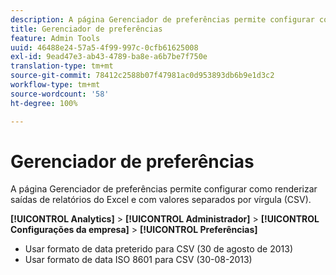 ```yaml
---
description: A página Gerenciador de preferências permite configurar como renderizar saídas de relatórios do Excel e com valores separados por vírgula (CSV).
title: Gerenciador de preferências
feature: Admin Tools
uuid: 46488e24-57a5-4f99-997c-0cfb61625008
exl-id: 9ead47e3-ab43-4789-ba8e-a6b7be7f750e
translation-type: tm+mt
source-git-commit: 78412c2588b07f47981ac0d953893db6b9e1d3c2
workflow-type: tm+mt
source-wordcount: '58'
ht-degree: 100%

---
```


# Gerenciador de preferências

A página Gerenciador de preferências permite configurar como renderizar saídas de relatórios do Excel e com valores separados por vírgula (CSV).

**[!UICONTROL Analytics]** > **[!UICONTROL Administrador]** > **[!UICONTROL Configurações da empresa]** > **[!UICONTROL Preferências]**

* Usar formato de data preterido para CSV (30 de agosto de 2013)
* Usar formato de data ISO 8601 para CSV (30-08-2013)
